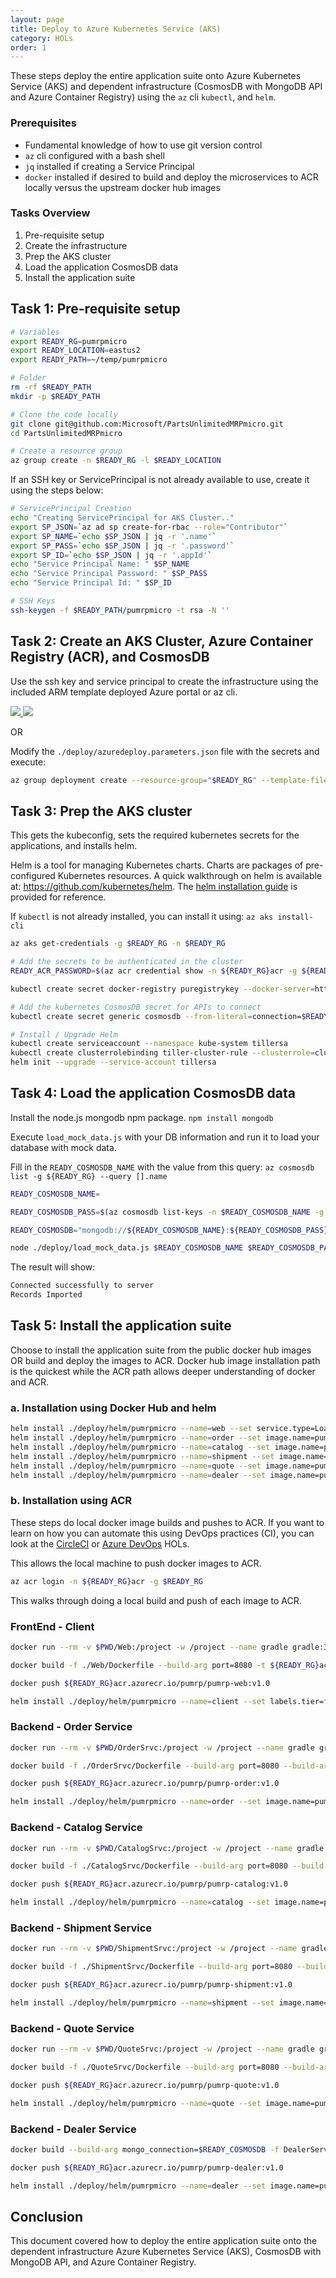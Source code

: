 ```yaml
---
layout: page
title: Deploy to Azure Kubernetes Service (AKS)
category: HOLs
order: 1
---
```


These steps deploy the entire application suite onto Azure Kubernetes Service (AKS) and dependent infrastructure (CosmosDB with MongoDB API and Azure Container Registry) using the `az` cli `kubectl`, and `helm`.

### Prerequisites

- Fundamental knowledge of how to use git version control
- `az` cli configured with a bash shell
- `jq` installed if creating a Service Principal
- `docker` installed if desired to build and deploy the microservices to ACR locally versus the upstream docker hub images

### Tasks Overview

1. Pre-requisite setup
2. Create the infrastructure
3. Prep the AKS cluster
4. Load the application CosmosDB data
5. Install the application suite

## Task 1: Pre-requisite setup

```bash
# Variables
export READY_RG=pumrpmicro
export READY_LOCATION=eastus2
export READY_PATH=~/temp/pumrpmicro

# Folder
rm -rf $READY_PATH
mkdir -p $READY_PATH

# Clone the code locally
git clone git@github.com:Microsoft/PartsUnlimitedMRPmicro.git
cd PartsUnlimitedMRPmicro

# Create a resource group
az group create -n $READY_RG -l $READY_LOCATION
```

If an SSH key or ServicePrincipal is not already available to use, create it using the steps below:

```bash
# ServicePrincipal Creation
echo "Creating ServicePrincipal for AKS Cluster.."
export SP_JSON=`az ad sp create-for-rbac --role="Contributor"`
export SP_NAME=`echo $SP_JSON | jq -r '.name'`
export SP_PASS=`echo $SP_JSON | jq -r '.password'`
export SP_ID=`echo $SP_JSON | jq -r '.appId'`
echo "Service Principal Name: " $SP_NAME
echo "Service Principal Password: " $SP_PASS
echo "Service Principal Id: " $SP_ID

# SSH Keys
ssh-keygen -f $READY_PATH/pumrpmicro -t rsa -N ''
```

## Task 2:  Create an AKS Cluster, Azure Container Registry (ACR), and CosmosDB

Use the ssh key and service principal to create the infrastructure using the included ARM template deployed Azure portal or az cli.

<a href="https://portal.azure.com/#create/Microsoft.Template/uri/https://raw.githubusercontent.com/Microsoft/PartsUnlimitedMRPmicro/master/deploy/azuredeploy.json" target="_blank">
    <img src="http://azuredeploy.net/deploybutton.png"/>
</a>

<a href="http://armviz.io/#/?load=https://raw.githubusercontent.com/Microsoft/PartsUnlimitedMRPmicro/master/deploy/azuredeploy.json" target="_blank">
    <img src="http://armviz.io/visualizebutton.png"/>
</a>

OR

Modify the `./deploy/azuredeploy.parameters.json` file with the secrets and execute:

```bash
az group deployment create --resource-group="$READY_RG" --template-file ./deploy/azuredeploy.json --parameters @./deploy/azuredeploy.parameters.json
```

## Task 3:  Prep the AKS cluster

This gets the kubeconfig, sets the required kubernetes secrets for the applications, and installs helm.

Helm is a tool for managing Kubernetes charts. Charts are packages of pre-configured Kubernetes resources. A quick walkthrough on helm is available at: <https://github.com/kubernetes/helm>.  The [helm installation guide](https://github.com/kubernetes/helm/blob/master/docs/install.md) is provided for reference.

If `kubectl` is not already installed, you can install it using:
`az aks install-cli`

```bash
az aks get-credentials -g $READY_RG -n $READY_RG

# Add the secrets to be authenticated in the cluster
READY_ACR_PASSWORD=$(az acr credential show -n ${READY_RG}acr -g ${READY_RG} -o tsv --query 'passwords[0].value')

kubectl create secret docker-registry puregistrykey --docker-server=https://${READY_RG}acr.azurecr.io --docker-username=${READY_RG}acr --docker-password=$READY_ACR_PASSWORD --docker-email=$READY_RG@contoso.com

# Add the kubernetes CosmosDB secret for APIs to connect
kubectl create secret generic cosmosdb --from-literal=connection=$READY_COSMOSDB --from-literal=database=${READY_COSMOSDB_NAME}

# Install / Upgrade Helm
kubectl create serviceaccount --namespace kube-system tillersa
kubectl create clusterrolebinding tiller-cluster-rule --clusterrole=cluster-admin --serviceaccount=kube-system:tillersa
helm init --upgrade --service-account tillersa
```

## Task 4:  Load the application CosmosDB data

Install the node.js mongodb npm package.
`npm install mongodb`

Execute `load_mock_data.js` with your DB information and run it to load your database with mock data.

Fill in the `READY_COSMOSDB_NAME` with the value from this query:
`az cosmosdb list -g ${READY_RG} --query [].name`

```bash
READY_COSMOSDB_NAME=

READY_COSMOSDB_PASS=$(az cosmosdb list-keys -n $READY_COSMOSDB_NAME -g ${READY_RG} -o tsv --query 'primaryMasterKey')

READY_COSMOSDB="mongodb://${READY_COSMOSDB_NAME}:${READY_COSMOSDB_PASS}@${READY_COSMOSDB_NAME}.documents.azure.com:10255/${READY_COSMOSDB_NAME}?ssl=true&replicaSet=globaldb"

node ./deploy/load_mock_data.js $READY_COSMOSDB_NAME $READY_COSMOSDB_PASS
```

The result will show:

```bash
Connected successfully to server
Records Imported
```

## Task 5:  Install the application suite

Choose to install the application suite from the public docker hub images OR build and deploy the images to ACR.  Docker hub image installation path is the quickest while the ACR path allows deeper understanding of docker and ACR.

### a. Installation using Docker Hub and helm

```bash
helm install ./deploy/helm/pumrpmicro --name=web --set service.type=LoadBalancer,image.name=pumrp-web,image.repository=microsoft
helm install ./deploy/helm/pumrpmicro --name=order --set image.name=pumrp-order,image.repository=microsoft
helm install ./deploy/helm/pumrpmicro --name=catalog --set image.name=pumrp-catalog,image.repository=microsoft
helm install ./deploy/helm/pumrpmicro --name=shipment --set image.name=pumrp-shipment,image.repository=microsoft
helm install ./deploy/helm/pumrpmicro --name=quote --set image.name=pumrp-quote,image.repository=microsoft
helm install ./deploy/helm/pumrpmicro --name=dealer --set image.name=pumrp-dealer,image.repository=microsoft
```

### b. Installation using ACR

These steps do local docker image builds and pushes to ACR. If you want to learn on how you can automate this using DevOps practices (CI), you can look at the [CircleCI](https://microsoft.github.io/PartsUnlimitedMRPmicro/hols/circleci.html) or [Azure DevOps](https://microsoft.github.io/PartsUnlimitedMRPmicro/hols/ci-cd-rm-vsts.html) HOLs.

This allows the local machine to push docker images to ACR.

```bash
az acr login -n ${READY_RG}acr -g $READY_RG
```

This walks through doing a local build and push of each image to ACR.

### FrontEnd - Client

```bash
docker run --rm -v $PWD/Web:/project -w /project --name gradle gradle:3.4.1-jdk8-alpine gradle build

docker build -f ./Web/Dockerfile --build-arg port=8080 -t ${READY_RG}acr.azurecr.io/pumrp/pumrp-web:v1.0 .

docker push ${READY_RG}acr.azurecr.io/pumrp/pumrp-web:v1.0

helm install ./deploy/helm/pumrpmicro --name=client --set labels.tier=frontend,service.type=LoadBalancer,image.name=pumrp-web,image.tag=v1.0,image.repository=${READY_RG}acr.azurecr.io/pumrp
```

### Backend - Order Service

```bash
docker run --rm -v $PWD/OrderSrvc:/project -w /project --name gradle gradle:3.4.1-jdk8-alpine gradle build

docker build -f ./OrderSrvc/Dockerfile --build-arg port=8080 --build-arg mongo_connection=$READY_COSMOSDB -t ${READY_RG}acr.azurecr.io/pumrp/pumrp-order:v1.0 .

docker push ${READY_RG}acr.azurecr.io/pumrp/pumrp-order:v1.0

helm install ./deploy/helm/pumrpmicro --name=order --set image.name=pumrp-order,image.tag=v1.0,image.repository=${READY_RG}acr.azurecr.io/pumrp
```

### Backend - Catalog Service

```bash
docker run --rm -v $PWD/CatalogSrvc:/project -w /project --name gradle gradle:3.4.1-jdk8-alpine gradle build

docker build -f ./CatalogSrvc/Dockerfile --build-arg port=8080 --build-arg mongo_connection=$READY_COSMOSDB -t ${READY_RG}acr.azurecr.io/pumrp/pumrp-catalog:v1.0 .

docker push ${READY_RG}acr.azurecr.io/pumrp/pumrp-catalog:v1.0

helm install ./deploy/helm/pumrpmicro --name=catalog --set image.name=pumrp-catalog,image.tag=v1.0,image.repository=${READY_RG}acr.azurecr.io/pumrp
```

### Backend - Shipment Service

```bash
docker run --rm -v $PWD/ShipmentSrvc:/project -w /project --name gradle gradle:3.4.1-jdk8-alpine gradle build

docker build -f ./ShipmentSrvc/Dockerfile --build-arg port=8080 --build-arg mongo_connection=$READY_COSMOSDB -t ${READY_RG}acr.azurecr.io/pumrp/pumrp-shipment:v1.0 .

docker push ${READY_RG}acr.azurecr.io/pumrp/pumrp-shipment:v1.0

helm install ./deploy/helm/pumrpmicro --name=shipment --set image.name=pumrp-shipment,image.tag=v1.0,image.repository=${READY_RG}acr.azurecr.io/pumrp
```

### Backend - Quote Service

```bash
docker run --rm -v $PWD/QuoteSrvc:/project -w /project --name gradle gradle:3.4.1-jdk8-alpine gradle build

docker build -f ./QuoteSrvc/Dockerfile --build-arg port=8080 --build-arg mongo_connection=$READY_COSMOSDB -t ${READY_RG}acr.azurecr.io/pumrp/pumrp-quote:v1.0 .

docker push ${READY_RG}acr.azurecr.io/pumrp/pumrp-quote:v1.0

helm install ./deploy/helm/pumrpmicro --name=quote --set image.name=pumrp-quote,image.tag=v1.0,image.repository=${READY_RG}acr.azurecr.io/pumrp
```

### Backend - Dealer Service

```bash
docker build --build-arg mongo_connection=$READY_COSMOSDB -f DealerService/Dockerfile -t ${READY_RG}acr.azurecr.io/pumrp/pumrp-dealer:v1.0 .

docker push ${READY_RG}acr.azurecr.io/pumrp/pumrp-dealer:v1.0

helm install ./deploy/helm/pumrpmicro --name=dealer --set image.name=pumrp-dealer,image.tag=v1.0,image.repository=${READY_RG}acr.azurecr.io/pumrp
```

## Conclusion

This document covered how to deploy the entire application suite onto the dependent infrastructure Azure Kubernetes Service (AKS), CosmosDB with MongoDB API, and Azure Container Registry.
